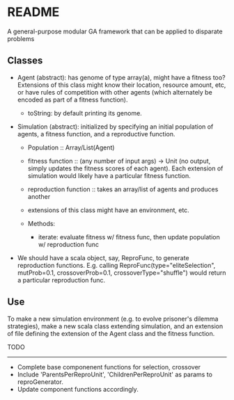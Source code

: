 README
========

A general-purpose modular GA framework that can be applied to disparate problems

Classes
-------------
  - Agent (abstract): has genome of type array(a), might have a fitness too? Extensions of this class might know their location, resource amount, etc, or have rules of competition with other agents (which alternately be encoded as part of a fitness function).
       - toString: by default printing its genome.
  - Simulation (abstract): initialized by specifying an initial population of agents, a fitness function, and a reproductive function. 
	   - Population :: Array/List(Agent)
       - fitness function :: (any number of input args) -> Unit (no output, simply updates the fitness scores of each agent). Each extension of simulation would likely have a particular fitness function.
	   - reproduction function :: takes an array/list of agents and produces another
	   - extensions of this class might have an environment, etc.

	- Methods:
	   - iterate: evaluate fitness w/ fitness func, then update population w/ reproduction func

  - We should have a scala object, say, ReproFunc, to generate reproduction functions. E.g. calling ReproFunc(type="eliteSelection", mutProb=0.1, crossoverProb=0.1, crossoverType="shuffle") would return a particular reproduction func.


Use
-------------

To make a new simulation environment (e.g. to evolve  prisoner's dilemma strategies), make a new scala class extending simulation, and an extension of file defining the extension of the Agent class  and the fitness function.

TODO
_____________

* Complete base componenent functions for selection, crossover
* Include 'ParentsPerReproUnit', 'ChildrenPerReproUnit' as params to reproGenerator.
* Update component functions accordingly. 